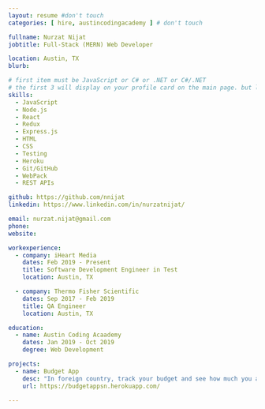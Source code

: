 ```yaml
---
layout: resume #don't touch
categories: [ hire, austincodingacademy ] # don't touch

fullname: Nurzat Nijat
jobtitle: Full-Stack (MERN) Web Developer

location: Austin, TX
blurb:

# first item must be JavaScript or C# or .NET or C#/.NET
# the first 3 will display on your profile card on the main page. but list as many as you want, they will be all be visible on your individual profile page
skills:
  - JavaScript
  - Node.js
  - React
  - Redux
  - Express.js
  - HTML
  - CSS
  - Testing
  - Heroku
  - Git/GitHub
  - WebPack
  - REST APIs

github: https://github.com/nnijat
linkedin: https://www.linkedin.com/in/nurzatnijat/

email: nurzat.nijat@gmail.com
phone: 
website:

workexperience:
  - company: iHeart Media
    dates: Feb 2019 - Present
    title: Software Development Engineer in Test
    location: Austin, TX

  - company: Thermo Fisher Scientific
    dates: Sep 2017 - Feb 2019
    title: QA Engineer
    location: Austin, TX

education:
  - name: Austin Coding Acaademy
    dates: Jan 2019 - Oct 2019
    degree: Web Development

projects:
  - name: Budget App
    desc: "In foreign country, track your budget and see how much you are spending in your country currency"
    url: https://budgetappsn.herokuapp.com/

---
```

